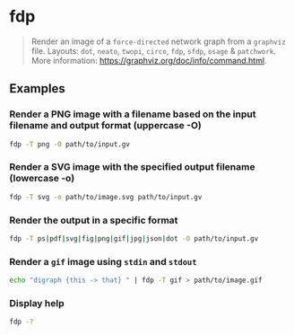 # fdp

> Render an image of a `force-directed` network graph from a `graphviz` file. Layouts: `dot`, `neato`, `twopi`, `circo`, `fdp`, `sfdp`, `osage` & `patchwork`. More information: <https://graphviz.org/doc/info/command.html>.

## Examples

### Render a PNG image with a filename based on the input filename and output format (uppercase -O)

```bash
fdp -T png -O path/to/input.gv
```

### Render a SVG image with the specified output filename (lowercase -o)

```bash
fdp -T svg -o path/to/image.svg path/to/input.gv
```

### Render the output in a specific format

```bash
fdp -T ps|pdf|svg|fig|png|gif|jpg|json|dot -O path/to/input.gv
```

### Render a `gif` image using `stdin` and `stdout`

```bash
echo "digraph {this -> that} " | fdp -T gif > path/to/image.gif
```

### Display help

```bash
fdp -?
```
